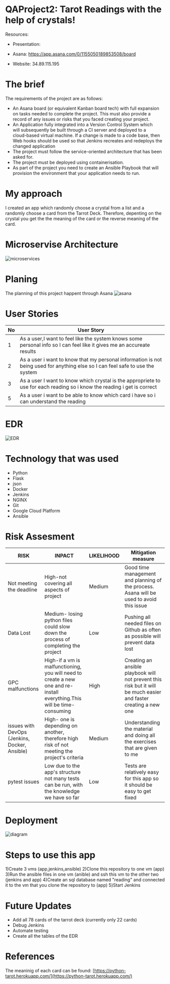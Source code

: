 # QAProject2: Tarot Readings with the help of crystals!

Resources:

-  Presentation:
    
-  Asana: https://app.asana.com/0/1155050189853508/board
    
-  Website:  34.89.115.195

# The brief

The requirements of the project are as follows:

 - An Asana board (or equivalent Kanban board tech) with full expansion 
   on tasks needed to complete the project. This must also provide a   
   record of any issues or risks that you faced creating your project.  
  - An Application fully integrated into a Version Control System which  
   will subsequently be built through a CI server and deployed to a   
   cloud-based virtual machine. If a change is made to a code base, then
   Web hooks should be used so that Jenkins recreates and redeploys the 
   changed application 
  - The project must follow the service-oriented architecture that has been asked for. 
  - The project must be deployed  using containerisation. 
   - As part of the project you need to create an Ansible Playbook that will provision the environment that your application needs to run.

# My approach 
I created an app which randomly choose a crystal from a list and a randomly choose a card from the Tarrot Deck. Therefore, depenting on the crystal you get the the meaning of the card or the reverse meaning of the card.

# Microservise Architecture
![microservices](Documentation/microservices.jpg)

# Planing
The planning of this project happent through Asana 
![asana](Documentation/asana.png)

# User Stories
|No|User Story  |
|--|--|
| 1 | As a user,I want to feel like the system knows some personal info so I can feel like it gives me an accureate results |
| 2|As a user i want to know that my personal information is not being used for anything else so I can feel safe to use the system  |
| 3 | As a user I want to know which crystal is the appropriete to use for each reading so i  know the reading i get is correct |
| 5| As a user i want to be able to know which card i have so i can understand the reading |

# EDR
![EDR](Documentation/EDR.jpg)

# Technology that was used
- Python 
- Flask
- json
- Docker
- Jenkins
- NGINX
- Git
- Google Cloud Platform
- Ansible

# Risk Assesment
|RISK|INPACT|LIKELIHOOD|Mitigation measure|
|--|--|--|--|
|Not meeting the deadline|High-not covering all aspects of project|Medium|Good time management and planning of the process. Asana will be used to avoid this issue|
|Data Lost|Medium- losing python files could slow down the process of completing the project|Low|Pushing all needed files on Github as often as possible will prevent data lost|
|GPC malfunctions|High-if a vm is malfunctioning, you will need to create a new one and re-install everything.This will be time-consuming|High|Creating an ansible playbook will not prevent this risk but it will be much easier and faster creating a new one|
|issues with DevOps (Jenkins, Docker, Ansible)|High- one is depending on another, therefore high risk of not meeting the project's criteria|Medium|Understanding the material and doing all the exercises that are given to me
|pytest issues|Low due to the app's structure not many tests can be run, with the knowledge we have so far|Low|Tests are relatively easy for this app so it should be easy to get fixed|







# Deployment
![diagram](Documentation/diagram.png)

# Steps to use this app
1)Create 3 vms (app,jenkins,ansible) 
2)Clone this repository to one vm (app)
3)Run the ansible files in one vm (anible) and ssh this vm to the other two (jenkins and app) 
4)Create an sql database named "reading" and connected it to the vm that you clone the repository to (app)
5)Start Jenkins


# Future Updates

 - Add all 78 cards of the tarrot deck (currently only 22 cards)
 - Debug Jenkins
 - Automate testing
 - Create all the tables of the EDR

# References
The meaninig of each card can be found: 
[https://python-tarot.herokuapp.com/](https://python-tarot.herokuapp.com/)
